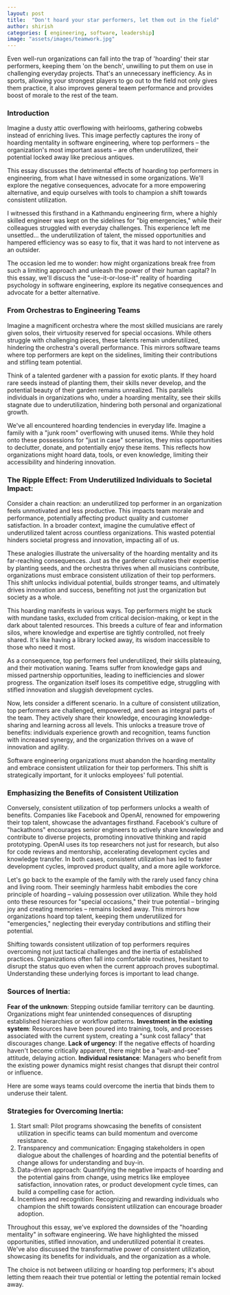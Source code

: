 ```yaml
---
layout: post
title:  "Don't hoard your star performers, let them out in the field"
author: shirish
categories: [ engineering, software, leadership]
image: "assets/images/teamwork.jpg"
---
```


Even well-run organizations can fall into the trap of 'hoarding' their star performers, keeping them 'on the bench', unwilling to put them on use in challenging everyday projects. That's an unnecessary inefficiency. As in sports, allowing your strongest players to go out to the field not only gives them practice, it also improves general teaem performance and provides boost of morale to the rest of the team.

### Introduction

Imagine a dusty attic overflowing with heirlooms, gathering cobwebs instead of enriching lives. This image perfectly captures the irony of hoarding mentality in software engineering, where top performers – the organization's most important assets – are often underutilized, their potential locked away like precious antiques.

This essay discusses the detrimental effects of hoarding top performers in engineering, from what I have witnessed in some organizations. We'll explore the negative consequences, advocate for a more empowering alternative, and equip ourselves with tools to champion a shift towards consistent utilization.
 
I witnessed this firsthand in a Kathmandu engineering firm, where a highly skilled engineer was kept on the sidelines for "big emergencies," while their colleagues struggled with everyday challenges. This experience left me unsettled... the underutilization of talent, the missed opportunities and hampered efficiency was so easy to fix, that it was hard to not intervene as an outsider.
 
The occasion led me to wonder: how might organizations break free from such a limiting approach and unleash the power of their human capital? In this essay, we'll discuss the "use-it-or-lose-it" reality of hoarding psychology in software engineering, explore its negative consequences and advocate for a better alternative.

### From Orchestras to Engineering Teams

Imagine a magnificent orchestra where the most skilled musicians are rarely given solos, their virtuosity reserved for special occasions. While others struggle with challenging pieces, these talents remain underutilized, hindering the orchestra's overall performance. This mirrors software teams where top performers are kept on the sidelines, limiting their contributions and stifling team potential.

Think of a talented gardener with a passion for exotic plants. If they hoard rare seeds instead of planting them, their skills never develop, and the potential beauty of their garden remains unrealized. This parallels individuals in organizations who, under a hoarding mentality, see their skills stagnate due to underutilization, hindering both personal and organizational growth.

We've all encountered hoarding tendencies in everyday life. Imagine a family with a "junk room" overflowing with unused items. While they hold onto these possessions for "just in case" scenarios, they miss opportunities to declutter, donate, and potentially enjoy these items. This reflects how organizations might hoard data, tools, or even knowledge, limiting their accessibility and hindering innovation.

### The Ripple Effect: From Underutilized Individuals to Societal Impact:

Consider a chain reaction: an underutilized top performer in an organization feels unmotivated and less productive. This impacts team morale and performance, potentially affecting product quality and customer satisfaction. In a broader context, imagine the cumulative effect of underutilized talent across countless organizations. This wasted potential hinders societal progress and innovation, impacting all of us.

These analogies illustrate the universality of the hoarding mentality and its far-reaching consequences. Just as the gardener cultivates their expertise by planting seeds, and the orchestra thrives when all musicians contribute, organizations must embrace consistent utilization of their top performers. This shift unlocks individual potential, builds stronger teams, and ultimately drives innovation and success, benefiting not just the organization but society as a whole.

This hoarding manifests in various ways. Top performers might be stuck with mundane tasks, excluded from critical decision-making, or kept in the dark about talented resources. This breeds a culture of fear and information silos, where knowledge and expertise are tightly controlled, not freely shared. It's like having a library locked away, its wisdom inaccessible to those who need it most.

As a consequence, top performers feel underutilized, their skills plateauing, and their motivation waning. Teams suffer from knowledge gaps and missed partnership opportunities, leading to inefficiencies and slower progress. The organization itself loses its competitive edge, struggling with stifled innovation and sluggish development cycles.

Now, lets consider a different scenario. In a culture of consistent utilization, top performers are challenged, empowered, and seen as integral parts of the team. They actively share their knowledge, encouraging knowledge-sharing and learning across all levels. This unlocks a treasure trove of benefits: individuals experience growth and recognition, teams function with increased synergy, and the organization thrives on a wave of innovation and agility.

Software engineering organizations must abandon the hoarding mentality and embrace consistent utilization for their top performers. This shift is strategically important, for it unlocks employees' full potential.

### Emphasizing the Benefits of Consistent Utilization

Conversely, consistent utilization of top performers unlocks a wealth of benefits. Companies like Facebook and OpenAI, renowned for empowering their top talent, showcase the advantages firsthand. Facebook's culture of "hackathons" encourages senior engineers to actively share knowledge and contribute to diverse projects, promoting innovative thinking and rapid prototyping. OpenAI uses its top researchers not just for research, but also for code reviews and mentorship, accelerating development cycles and knowledge transfer. In both cases, consistent utilization has led to faster development cycles, improved product quality, and a more agile workforce.

Let's go back to the example of the family with the rarely used fancy china and living room. Their seemingly harmless habit embodies the core principle of hoarding – valuing possession over utilization. While they hold onto these resources for "special occasions," their true potential – bringing joy and creating memories – remains locked away. This mirrors how organizations hoard top talent, keeping them underutilized for "emergencies," neglecting their everyday contributions and stifling their potential.

Shifting towards consistent utilization of top performers requires overcoming not just tactical challenges and the inertia of established practices. Organizations often fall into comfortable routines, hesitant to disrupt the status quo even when the current approach proves suboptimal. Understanding these underlying forces is important to lead change.

### Sources of Inertia:

**Fear of the unknown**: Stepping outside familiar territory can be daunting. Organizations might fear unintended consequences of disrupting established hierarchies or workflow patterns.
**Investment in the existing system**: Resources have been poured into training, tools, and processes associated with the current system, creating a "sunk cost fallacy" that discourages change.
**Lack of urgency**: If the negative effects of hoarding haven't become critically apparent, there might be a "wait-and-see" attitude, delaying action.
**Individual resistance**: Managers who benefit from the existing power dynamics might resist changes that disrupt their control or influence.

Here are some ways teams could overcome the inertia that binds them to underuse their talent.

### Strategies for Overcoming Inertia:

1. Start small: Pilot programs showcasing the benefits of consistent utilization in specific teams can build momentum and overcome resistance.
2. Transparency and communication: Engaging stakeholders in open dialogue about the challenges of hoarding and the potential benefits of change allows for understanding and buy-in.
3. Data-driven approach: Quantifying the negative impacts of hoarding and the potential gains from change, using metrics like employee satisfaction, innovation rates, or product development cycle times, can build a compelling case for action.
4. Incentives and recognition: Recognizing and rewarding individuals who champion the shift towards consistent utilization can encourage broader adoption.

Throughout this essay, we've explored the downsides of the "hoarding mentality" in software engineering. We have highlighted the missed opportunities, stifled innovation, and underutilized potential it creates. We've also discussed the transformative power of consistent utilization, showcasing its benefits for individuals, and the organization as a whole.

The choice is not between utilizing or hoarding top performers; it's about letting them reaach their true potential or letting the potential remain locked away.